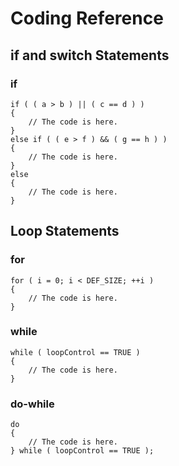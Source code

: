 # Coding Reference

## if and switch Statements

### if
    if ( ( a > b ) || ( c == d ) )
    {
        // The code is here.
    }
    else if ( ( e > f ) && ( g == h ) )
    {
        // The code is here.
    }
    else
    {
        // The code is here.
    }

## Loop Statements

### for
    for ( i = 0; i < DEF_SIZE; ++i )
    {
        // The code is here.
    }

### while
    while ( loopControl == TRUE )
    {
        // The code is here.
    }

### do-while
    do
    {
        // The code is here.
    } while ( loopControl == TRUE );


